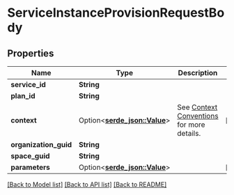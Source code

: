 # ServiceInstanceProvisionRequestBody

## Properties

Name | Type | Description | Notes
------------ | ------------- | ------------- | -------------
**service_id** | **String** |  | 
**plan_id** | **String** |  | 
**context** | Option<[**serde_json::Value**](.md)> | See [Context Conventions](https://github.com/openservicebrokerapi/servicebroker/blob/master/profile.md#context-object) for more details. | [optional]
**organization_guid** | **String** |  | 
**space_guid** | **String** |  | 
**parameters** | Option<[**serde_json::Value**](.md)> |  | [optional]

[[Back to Model list]](../README.md#documentation-for-models) [[Back to API list]](../README.md#documentation-for-api-endpoints) [[Back to README]](../README.md)


